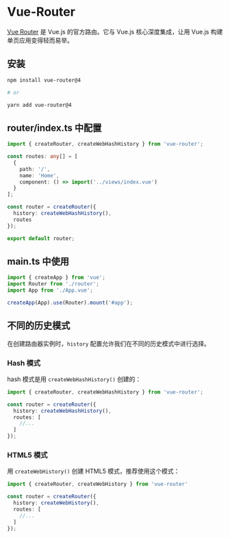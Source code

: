 # Vue-Router

[Vue Router](https://next.router.vuejs.org/zh/) 是 Vue.js 的官方路由。它与 Vue.js 核心深度集成，让用 Vue.js 构建单页应用变得轻而易举。

## 安装

``` bash
npm install vue-router@4

# or

yarn add vue-router@4
```

## router/index.ts 中配置

``` ts
import { createRouter, createWebHashHistory } from 'vue-router';

const routes: any[] = [
  {
    path: '/',
    name: 'Home',
    component: () => import('../views/index.vue')
  }
];

const router = createRouter({
  history: createWebHashHistory(),
  routes
});

export default router;
```

## main.ts 中使用

``` ts
import { createApp } from 'vue';
import Router from './router';
import App from './App.vue';

createApp(App).use(Router).mount('#app');
```

## 不同的历史模式

在创建路由器实例时，`history` 配置允许我们在不同的历史模式中进行选择。

### Hash 模式

hash 模式是用 `createWebHashHistory()` 创建的：

``` ts
import { createRouter, createWebHashHistory } from 'vue-router';

const router = createRouter({
  history: createWebHashHistory(),
  routes: [
    //...
  ]
});
```

### HTML5 模式

用 `createWebHistory()` 创建 HTML5 模式，推荐使用这个模式：

``` ts
import { createRouter, createWebHistory } from 'vue-router'

const router = createRouter({
  history: createWebHistory(),
  routes: [
    //...
  ]
});
```
